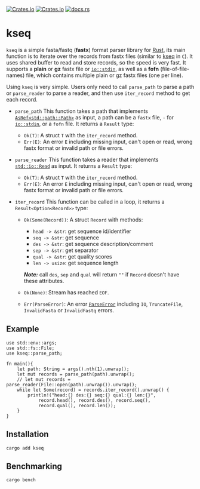 [![Crates.io](https://img.shields.io/crates/d/kseq?logo=rust)](https://github.com/moold/kseq/archive/refs/heads/main.zip)
[![Crates.io](https://img.shields.io/crates/v/kseq)](https://crates.io/crates/kseq)
[![docs.rs](https://img.shields.io/docsrs/kseq)](https://docs.rs/kseq/)
# kseq
`kseq` is a simple fasta/fastq (**fastx**) format parser library for [Rust](https://www.rust-lang.org/), its main function is to iterate over the records from fastx files (similar to [kseq](https://attractivechaos.github.io/klib/#Kseq%3A%20stream%20buffer%20and%20FASTA%2FQ%20parser) in `C`). It uses shared buffer to read and store records, so the speed is very fast. It supports a **plain** or **gz** fastx file or [`io::stdin`](https://doc.rust-lang.org/std/io/fn.stdin.html), as well as a **fofn** (file-of-file-names) file, which contains multiple plain or gz fastx files (one per line).

Using `kseq` is very simple. Users only need to call `parse_path` to parse a path or `parse_reader` to parse a reader, and then use `iter_record` method to get each record.

- `parse_path` This function takes a path that implements [`AsRef<std::path::Path>`](https://doc.rust-lang.org/std/path/struct.Path.html) as input, a path can be a `fastx` file, `-` for [`io::stdin`](https://doc.rust-lang.org/std/io/fn.stdin.html), or a `fofn` file. It returns a `Result` type:
	- `Ok(T)`: A struct `T` with the `iter_record` method.
	- `Err(E)`: An error `E` including missing input, can't open or read, wrong fastx format or invalid path or file errors.

- `parse_reader` This function takes a reader that implements [`std::io::Read`](https://doc.rust-lang.org/std/io/trait.Read.html) as input. It returns a `Result` type:
	- `Ok(T)`: A struct `T` with the `iter_record` method.
	- `Err(E)`: An error `E` including missing input, can't open or read, wrong fastx format or invalid path or file errors.

- `iter_record` This function can be called in a loop, it returns a `Result<Option<Record>>` type:
	- `Ok(Some(Record))`: A struct `Record` with methods:
		- `head -> &str`: get sequence id/identifier
		- `seq -> &str`:  get sequence
		- `des -> &str`:  get sequence description/comment
		- `sep -> &str`:  get separator
		- `qual -> &str`: get quality scores
		- `len -> usize`: get sequence length

		***Note:*** call `des`, `sep` and `qual` will return `""` if `Record` doesn't have these attributes.
	- `Ok(None)`: Stream has reached `EOF`.
	- `Err(ParseError)`: An error [`ParseError`](https://docs.rs/kseq/0.3.0/kseq/record/enum.ParseError.html) including `IO`, `TruncateFile`, `InvalidFasta` or `InvalidFastq` errors.

## Example
```no_run 
use std::env::args;
use std::fs::File;
use kseq::parse_path;

fn main(){
	let path: String = args().nth(1).unwrap();
	let mut records = parse_path(path).unwrap();
	// let mut records = parse_reader(File::open(path).unwrap()).unwrap();
	while let Some(record) = records.iter_record().unwrap() {
		println!("head:{} des:{} seq:{} qual:{} len:{}", 
			record.head(), record.des(), record.seq(), 
			record.qual(), record.len());
	}
}
```

## Installation
```text 
cargo add kseq
```

## Benchmarking 
```text
cargo bench
```